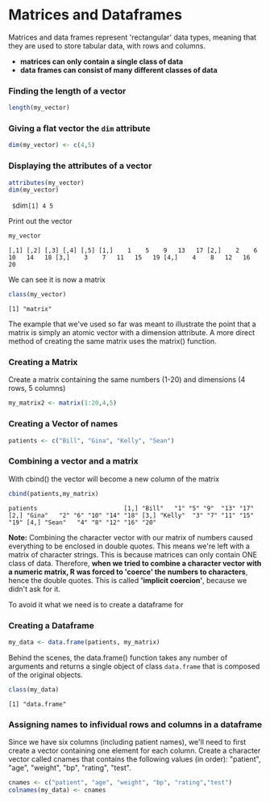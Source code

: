 # Matrices and Dataframes

Matrices and data frames represent 'rectangular' data types, meaning that they are used to store tabular data, with rows and columns.

* **matrices can only contain a single class of data**
* **data frames can consist of many different classes of data**

### Finding the length of a vector 

``` R
length(my_vector)
```

### Giving a flat vector the `dim` attribute 

``` R
dim(my_vector) <- c(4,5)
```

### Displaying the attributes of a vector

``` R
attributes(my_vector)   
dim(my_vector)
```

`
$`dim`
[1] 4 5
`

Print out the vector

``` R
my_vector
```

`
     [,1] [,2] [,3] [,4] [,5]
[1,]    1    5    9   13   17
[2,]    2    6   10   14   18
[3,]    3    7   11   15   19
[4,]    4    8   12   16   20
`

We can see it is now a matrix

``` R
class(my_vector)
```

`
[1] "matrix"
`

The example that we've used so far was meant to illustrate the point that a matrix is simply an atomic vector with a 
dimension attribute. A more direct method of creating the same matrix uses the matrix() function.

### Creating a Matrix

Create a matrix containing the same numbers (1-20) and dimensions (4 rows, 5 columns)

``` R
my_matrix2 <- matrix(1:20,4,5)
```

### Creating a Vector of names

``` R
patients <- c("Bill", "Gina", "Kelly", "Sean")
```

### Combining a vector and a matrix 

With cbind() the vector will become a new column of the matrix

``` R
cbind(patients,my_matrix)
```

`
     patients                       
[1,] "Bill"   "1" "5" "9"  "13" "17"
[2,] "Gina"   "2" "6" "10" "14" "18"
[3,] "Kelly"  "3" "7" "11" "15" "19"
[4,] "Sean"   "4" "8" "12" "16" "20"
`

**Note:**
Combining the character vector with our matrix of numbers caused everything to be enclosed in double quotes. This means we're left
with a matrix of character strings. This is because matrices can only contain ONE class of data. Therefore, **when we tried to combine a 
character vector with a numeric matrix, R was forced to 'coerce' the numbers to characters**, hence the double quotes.
This is called **'implicit coercion'**, because we didn't ask for it. 

To avoid it what we need is to create a dataframe for 


### Creating a Dataframe

``` R
my_data <- data.frame(patients, my_matrix)
```

Behind the scenes, the data.frame() function takes any number of arguments and returns a single object of class `data.frame` that is 
composed of the original objects.

```R
class(my_data)
```

`
[1] "data.frame"
`

### Assigning names to infividual rows and columns in a dataframe

Since we have six columns (including patient names), we'll need to first create a vector containing one element for each column. 
Create a character vector called cnames that contains the following values (in order): "patient", "age", "weight", "bp", "rating", 
"test".

``` R
cnames <- c("patient", "age", "weight", "bp", "rating","test")
colnames(my_data) <- cnames
```
